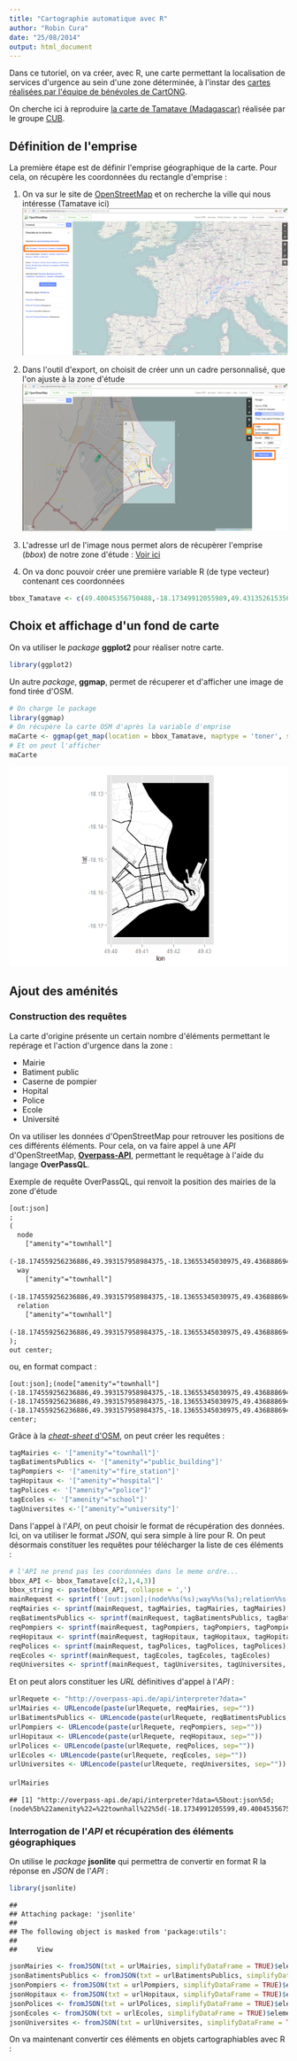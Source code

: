 ```yaml
---
title: "Cartographie automatique avec R"
author: "Robin Cura"
date: "25/08/2014"
output: html_document
---
```



Dans ce tutoriel, on va créer, avec R, une carte permettant la localisation de services d'urgence au sein d'une zone déterminée, à l'instar des [cartes réalisées par l'équipe de bénévoles de CartONG](http://www.cartong.org/sharing/map-catalogue/1358).

On cherche ici à reproduire [la carte de Tamatave (Madagascar)](http://www.cartong.org/sites/cartong/files/20140423_MG_Tamatave-centre_osm.pdf) réalisée par le groupe [CUB](http://www.cartong.org/fr/volunteers/cub).

## Définition de l'emprise

La première étape est de définir l'emprise géographique de la carte.
Pour cela, on récupère les coordonnées du rectangle d'emprise :

1. On va sur le site de [OpenStreetMap](http://www.openstreetmap.org) et on recherche la ville qui nous intéresse (Tamatave ici)
![alt text](OSM_search.png)

2. Dans l'outil d'export, on choisit de créer unn un cadre personnalisé, que l'on ajuste à la zone d'étude
![alt text](OSM_bbox_1.png)
  
3. L'adresse url de l'image nous permet alors de récupèrer l'emprise (_bbox_) de notre zone d'étude :
  [Voir ici](http://render.openstreetmap.org/cgi-bin/export?bbox=49.40045356750488,-18.17349912055989,49.431352615356445,-18.126846780513375&scale=32885&format=png)
  
4. On va donc pouvoir créer une première variable R (de type vecteur) contenant ces coordonnées

```r
bbox_Tamatave <- c(49.40045356750488,-18.17349912055989,49.431352615356445,-18.126846780513375)
```

## Choix et affichage d'un fond de carte

On va utiliser le _package_ **ggplot2** pour réaliser notre carte.

```r
library(ggplot2)
```
Un autre _package_, **ggmap**, permet de récuperer et d'afficher une image de fond tirée d'OSM.

```r
# On charge le package
library(ggmap)
# On récupère la carte OSM d'après la variable d'emprise
maCarte <- ggmap(get_map(location = bbox_Tamatave, maptype = 'toner', source = 'stamen'), extent = 'device', legend = 'right',padding = 10)
# Et on peut l'afficher
maCarte
```

<img src="./Tutoriel_Carto_Urgence_R_files/figure-html/unnamed-chunk-3.png" title="plot of chunk unnamed-chunk-3" alt="plot of chunk unnamed-chunk-3" width="672" />

## Ajout des aménités

### Construction des requêtes

La carte d'origine présente un certain nombre d'éléments permettant le repérage et l'action d'urgence dans la zone :

* Mairie
* Batiment public
* Caserne de pompier
* Hopital
* Police
* Ecole
* Université

On va utiliser les données d'OpenStreetMap pour retrouver les positions de ces différents éléments.
Pour cela, on va faire appel à une _API_ d'OpenStreetMap, [**Overpass-API**](http://wiki.openstreetmap.org/wiki/Overpass_API), permettant le requêtage à l'aide du langage **OverPassQL**.

Exemple de requête OverPassQL, qui renvoit la position des mairies de la zone d'étude
```
[out:json]
;
(
  node
    ["amenity"="townhall"]
    (-18.174559256236886,49.393157958984375,-18.13655345030975,49.436888694763184);
  way
    ["amenity"="townhall"]
    (-18.174559256236886,49.393157958984375,-18.13655345030975,49.436888694763184);
  relation
    ["amenity"="townhall"]
    (-18.174559256236886,49.393157958984375,-18.13655345030975,49.436888694763184);
);
out center;
```
ou, en format compact :
```
[out:json];(node["amenity"="townhall"](-18.174559256236886,49.393157958984375,-18.13655345030975,49.436888694763184);way["amenity"="townhall"](-18.174559256236886,49.393157958984375,-18.13655345030975,49.436888694763184);relation["amenity"="townhall"](-18.174559256236886,49.393157958984375,-18.13655345030975,49.436888694763184););out center;
```

Grâce à la [*cheat-sheet* d'OSM](http://geothings.net/osm/settle/OpenStreetMap%20cheat%20sheet.pdf), on peut créer les requêtes :

```r
tagMairies <- '["amenity"="townhall"]'
tagBatimentsPublics <- '["amenity"="public_building"]'
tagPompiers <- '["amenity"="fire_station"]'
tagHopitaux <- '["amenity"="hospital"]'
tagPolices <- '["amenity"="police"]'
tagEcoles <- '["amenity"="school"]'
tagUniversites <-'["amenity"="university"]'
```

Dans l'appel à l'_API_, on peut choisir le format de récupération des données. Ici, on va utiliser le format _JSON_, qui sera simple à lire pour R.
On peut désormais constituer les requêtes pour télécharger la liste de ces éléments :

```r
# l'API ne prend pas les coordonnées dans le meme ordre...
bbox_API <- bbox_Tamatave[c(2,1,4,3)]
bbox_string <- paste(bbox_API, collapse = ',')
mainRequest <- sprintf('[out:json];(node%%s(%s);way%%s(%s);relation%%s(%s););out center;', bbox_string, bbox_string, bbox_string)
reqMairies <- sprintf(mainRequest, tagMairies, tagMairies, tagMairies)
reqBatimentsPublics <- sprintf(mainRequest, tagBatimentsPublics, tagBatimentsPublics, tagBatimentsPublics)
reqPompiers <- sprintf(mainRequest, tagPompiers, tagPompiers, tagPompiers)
reqHopitaux <- sprintf(mainRequest, tagHopitaux, tagHopitaux, tagHopitaux)
reqPolices <- sprintf(mainRequest, tagPolices, tagPolices, tagPolices)
reqEcoles <- sprintf(mainRequest, tagEcoles, tagEcoles, tagEcoles)
reqUniversites <- sprintf(mainRequest, tagUniversites, tagUniversites, tagUniversites)
```


Et on peut alors constituer les _URL_ définitives d'appel à l'_API_ :


```r
urlRequete <- "http://overpass-api.de/api/interpreter?data="
urlMairies <- URLencode(paste(urlRequete, reqMairies, sep=""))
urlBatimentsPublics <- URLencode(paste(urlRequete, reqBatimentsPublics, sep=""))
urlPompiers <- URLencode(paste(urlRequete, reqPompiers, sep=""))
urlHopitaux <- URLencode(paste(urlRequete, reqHopitaux, sep=""))
urlPolices <- URLencode(paste(urlRequete, reqPolices, sep=""))
urlEcoles <- URLencode(paste(urlRequete, reqEcoles, sep=""))
urlUniversites <- URLencode(paste(urlRequete, reqUniversites, sep=""))

urlMairies
```

```
## [1] "http://overpass-api.de/api/interpreter?data=%5bout:json%5d;(node%5b%22amenity%22=%22townhall%22%5d(-18.1734991205599,49.4004535675049,-18.1268467805134,49.4313526153564);way%5b%22amenity%22=%22townhall%22%5d(-18.1734991205599,49.4004535675049,-18.1268467805134,49.4313526153564);relation%5b%22amenity%22=%22townhall%22%5d(-18.1734991205599,49.4004535675049,-18.1268467805134,49.4313526153564););out%20center;"
```

### Interrogation de l'_API_ et récupération des éléments géographiques

On utilise le _package_ **jsonlite** qui permettra de convertir en format R la réponse en *JSON* de l'*API* :


```r
library(jsonlite)
```

```
## 
## Attaching package: 'jsonlite'
## 
## The following object is masked from 'package:utils':
## 
##     View
```

```r
jsonMairies <- fromJSON(txt = urlMairies, simplifyDataFrame = TRUE)$elements
jsonBatimentsPublics <- fromJSON(txt = urlBatimentsPublics, simplifyDataFrame = TRUE)$elements
jsonPompiers <- fromJSON(txt = urlPompiers, simplifyDataFrame = TRUE)$elements
jsonHopitaux <- fromJSON(txt = urlHopitaux, simplifyDataFrame = TRUE)$elements
jsonPolices <- fromJSON(txt = urlPolices, simplifyDataFrame = TRUE)$elements
jsonEcoles <- fromJSON(txt = urlEcoles, simplifyDataFrame = TRUE)$elements
jsonUniversites <- fromJSON(txt = urlUniversites, simplifyDataFrame = TRUE)$elements
```

On va maintenant convertir ces éléments en objets cartographiables avec R :


